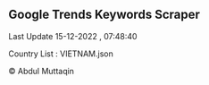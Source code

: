 

## Google Trends Keywords Scraper 
 
Last Update 15-12-2022 , 07:48:40

Country List :
VIETNAM.json



© Abdul Muttaqin 
